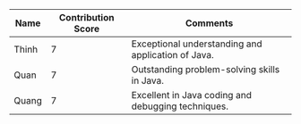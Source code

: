 

| Name  | Contribution Score        | Comments                                           |
|-------|---------------------------|----------------------------------------------------|
| Thinh | 7                         | Exceptional understanding and application of Java. |
| Quan  | 7                         | Outstanding problem-solving skills in Java.        |
| Quang | 7                         | Excellent in Java coding and debugging techniques. |

